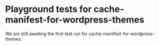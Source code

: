# Playground tests for cache-manifest-for-wordpress-themes
We are still awaiting the first test run for cache-manifest-for-wordpress-themes.
